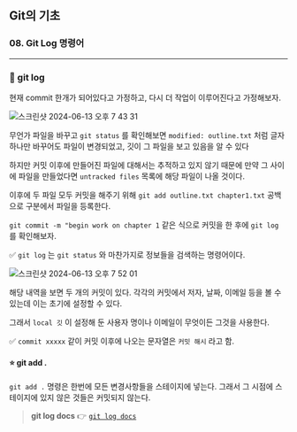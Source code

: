 ## Git의 기초

### 08. Git Log 명령어

---

### 📌 git log

현재 commit 한개가 되어있다고 가정하고, 다시 더 작업이 이루어진다고 가정해보자.

![스크린샷 2024-06-13 오후 7 43 31](https://github.com/chromeheartz/TIL/assets/95161113/470bbc3b-66e3-46ab-bfc6-79cb73ee00b6)

무언가 파일을 바꾸고 `git status` 를 확인해보면 `modified: outline.txt` 처럼 글자 하나만 바꾸어도 파일이 변경되었고, 깃이 그 파일을 보고 있음을 알 수 있다

하지만 커밋 이후에 만들어진 파일에 대해서는 추적하고 있지 않기 때문에 만약 그 사이에 파일을 만들었다면 `untracked files` 목록에 해당 파일이 나올 것이다.

이후에 두 파일 모두 커밋을 해주기 위해
`git add outline.txt chapter1.txt` 공백으로 구분에서 파일을 등록한다.

`git commit -m "begin work on chapter 1` 같은 식으로 커밋을 한 후에 `git log` 를 확인해보자.

✅ `git log` 는 `git status` 와 마찬가지로 정보들을 검색하는 명령어이다.

![스크린샷 2024-06-13 오후 7 52 01](https://github.com/chromeheartz/TIL/assets/95161113/c5eae3d0-e3ed-48e1-9316-769ab1924517)

해당 내역을 보면 두 개의 커밋이 있다.
각각의 커밋에서 저자, 날짜, 이메일 등을 볼 수 있는데 이는 초기에 설정할 수 있다.

그래서 `local 깃` 이 설정해 둔 사용자 명이나 이메일이 무엇이든 그것을 사용한다.

✅ `commit xxxxx` 같이 커밋 이후에 나오는 문자열은 `커밋 해시` 라고 함.

#### ⭐️ git add .

`git add .` 명령은 한번에 모든 변경사항들을 스테이지에 넣는다. 그래서 그 시점에 스테이지에 있지 않은 것들은 커밋되지 않는다.

> **git log docs** 👉 [`git log docs`]

[`git log docs`]: https://git-scm.com/docs/git-log
